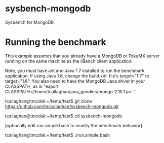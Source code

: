sysbench-mongodb
================

Sysbench for MongoDB


Running the benchmark
=====================

This example assumes that you already have a MongoDB or TokuMX server running on the same machine as the iiBench client application.

Note, you must have ant and Java 1.7 installed to run the benchmark application.  If using Java 1.6, change the build.xml file's target="1.7" to target="1.6".  You also need to have the MongoDB Java driver in your CLASSPATH, as in "export CLASSPATH=/home/tcallaghan/java_goodies/mongo-2.10.1.jar:.".

tcallaghan@tmcdsk:~/temp/test$ git clone https://github.com/tmcallaghan/sysbench-mongodb.git

tcallaghan@tmcdsk:~/temp/test$ cd sysbench-mongodb

[optionally edit run.simple.bash to modify the benchmark behavior]

tcallaghan@tmcdsk:~/temp/test$ ./run.simple.bash


